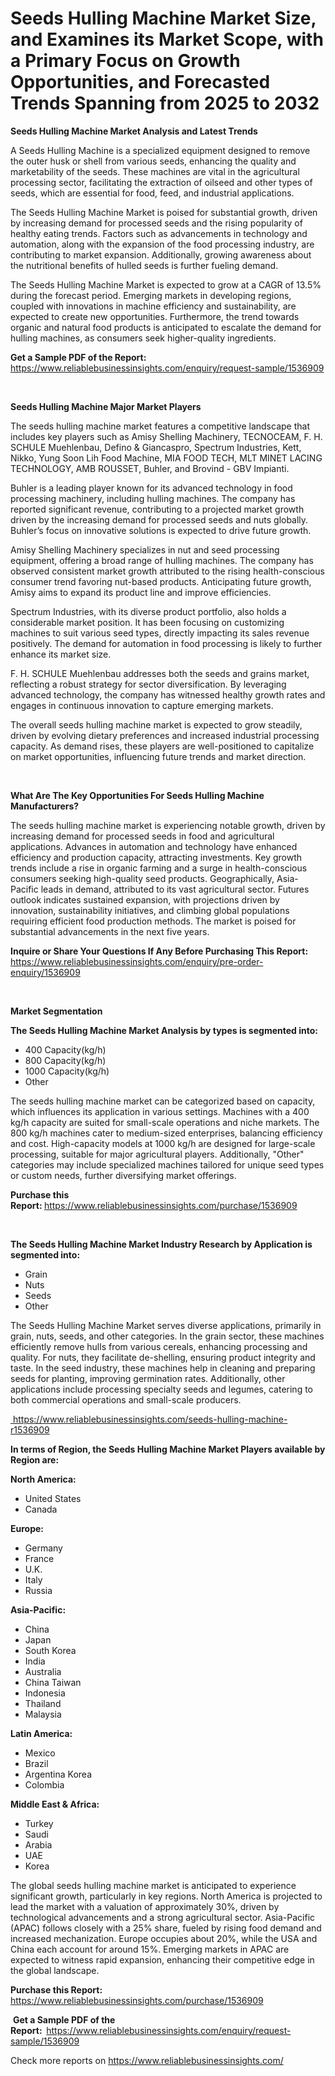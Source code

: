 <p><h1>Seeds Hulling Machine Market Size, and Examines its Market Scope, with a Primary Focus on Growth Opportunities, and Forecasted Trends Spanning from 2025 to 2032</h1></p><p><strong>Seeds Hulling Machine Market Analysis and Latest Trends</strong></p>
<p><p>A Seeds Hulling Machine is a specialized equipment designed to remove the outer husk or shell from various seeds, enhancing the quality and marketability of the seeds. These machines are vital in the agricultural processing sector, facilitating the extraction of oilseed and other types of seeds, which are essential for food, feed, and industrial applications.</p><p>The Seeds Hulling Machine Market is poised for substantial growth, driven by increasing demand for processed seeds and the rising popularity of healthy eating trends. Factors such as advancements in technology and automation, along with the expansion of the food processing industry, are contributing to market expansion. Additionally, growing awareness about the nutritional benefits of hulled seeds is further fueling demand.</p><p>The Seeds Hulling Machine Market is expected to grow at a CAGR of 13.5% during the forecast period. Emerging markets in developing regions, coupled with innovations in machine efficiency and sustainability, are expected to create new opportunities. Furthermore, the trend towards organic and natural food products is anticipated to escalate the demand for hulling machines, as consumers seek higher-quality ingredients.</p></p>
<p><strong>Get a Sample PDF of the Report:&nbsp;</strong> <a href="https://www.reliablebusinessinsights.com/enquiry/request-sample/1536909?utm_campaign=3079&utm_medium=2&utm_source=Github&utm_content=ia&utm_term=11042025&utm_id=seeds-hulling-machine">https://www.reliablebusinessinsights.com/enquiry/request-sample/1536909</a></p>
<p>&nbsp;</p>
<p><strong>Seeds Hulling Machine Major Market Players</strong></p>
<p><p>The seeds hulling machine market features a competitive landscape that includes key players such as Amisy Shelling Machinery, TECNOCEAM, F. H. SCHULE Muehlenbau, Defino & Giancaspro, Spectrum Industries, Kett, Nikko, Yung Soon Lih Food Machine, MIA FOOD TECH, MLT MINET LACING TECHNOLOGY, AMB ROUSSET, Buhler, and Brovind - GBV Impianti.</p><p>Buhler is a leading player known for its advanced technology in food processing machinery, including hulling machines. The company has reported significant revenue, contributing to a projected market growth driven by the increasing demand for processed seeds and nuts globally. Buhler’s focus on innovative solutions is expected to drive future growth.</p><p>Amisy Shelling Machinery specializes in nut and seed processing equipment, offering a broad range of hulling machines. The company has observed consistent market growth attributed to the rising health-conscious consumer trend favoring nut-based products. Anticipating future growth, Amisy aims to expand its product line and improve efficiencies.</p><p>Spectrum Industries, with its diverse product portfolio, also holds a considerable market position. It has been focusing on customizing machines to suit various seed types, directly impacting its sales revenue positively. The demand for automation in food processing is likely to further enhance its market size.</p><p>F. H. SCHULE Muehlenbau addresses both the seeds and grains market, reflecting a robust strategy for sector diversification. By leveraging advanced technology, the company has witnessed healthy growth rates and engages in continuous innovation to capture emerging markets.</p><p>The overall seeds hulling machine market is expected to grow steadily, driven by evolving dietary preferences and increased industrial processing capacity. As demand rises, these players are well-positioned to capitalize on market opportunities, influencing future trends and market direction.</p></p>
<p>&nbsp;</p>
<p><strong>What Are The Key Opportunities For Seeds Hulling Machine Manufacturers?</strong></p>
<p><p>The seeds hulling machine market is experiencing notable growth, driven by increasing demand for processed seeds in food and agricultural applications. Advances in automation and technology have enhanced efficiency and production capacity, attracting investments. Key growth trends include a rise in organic farming and a surge in health-conscious consumers seeking high-quality seed products. Geographically, Asia-Pacific leads in demand, attributed to its vast agricultural sector. Futures outlook indicates sustained expansion, with projections driven by innovation, sustainability initiatives, and climbing global populations requiring efficient food production methods. The market is poised for substantial advancements in the next five years.</p></p>
<p><strong>Inquire or Share Your Questions If Any Before Purchasing This Report:</strong> <a href="https://www.reliablebusinessinsights.com/enquiry/pre-order-enquiry/1536909?utm_campaign=3079&utm_medium=2&utm_source=Github&utm_content=ia&utm_term=11042025&utm_id=seeds-hulling-machine">https://www.reliablebusinessinsights.com/enquiry/pre-order-enquiry/1536909</a></p>
<p>&nbsp;</p>
<p><strong>Market Segmentation</strong></p>
<p><strong>The Seeds Hulling Machine Market Analysis by types is segmented into:</strong></p>
<p><ul><li>400 Capacity(kg/h)</li><li>800 Capacity(kg/h)</li><li>1000 Capacity(kg/h)</li><li>Other</li></ul></p>
<p><p>The seeds hulling machine market can be categorized based on capacity, which influences its application in various settings. Machines with a 400 kg/h capacity are suited for small-scale operations and niche markets. The 800 kg/h machines cater to medium-sized enterprises, balancing efficiency and cost. High-capacity models at 1000 kg/h are designed for large-scale processing, suitable for major agricultural players. Additionally, "Other" categories may include specialized machines tailored for unique seed types or custom needs, further diversifying market offerings.</p></p>
<p><strong>Purchase this Report:&nbsp;</strong><a href="https://www.reliablebusinessinsights.com/purchase/1536909?utm_campaign=3079&utm_medium=2&utm_source=Github&utm_content=ia&utm_term=11042025&utm_id=seeds-hulling-machine">https://www.reliablebusinessinsights.com/purchase/1536909</a></p>
<p>&nbsp;</p>
<p><strong>The Seeds Hulling Machine Market Industry Research by Application is segmented into:</strong></p>
<p><ul><li>Grain</li><li>Nuts</li><li>Seeds</li><li>Other</li></ul></p>
<p><p>The Seeds Hulling Machine Market serves diverse applications, primarily in grain, nuts, seeds, and other categories. In the grain sector, these machines efficiently remove hulls from various cereals, enhancing processing and quality. For nuts, they facilitate de-shelling, ensuring product integrity and taste. In the seed industry, these machines help in cleaning and preparing seeds for planting, improving germination rates. Additionally, other applications include processing specialty seeds and legumes, catering to both commercial operations and small-scale producers.</p></p>
<p><a href="https://www.reliablebusinessinsights.com/seeds-hulling-machine-r1536909?utm_campaign=3079&utm_medium=2&utm_source=Github&utm_content=ia&utm_term=11042025&utm_id=seeds-hulling-machine">&nbsp;https://www.reliablebusinessinsights.com/seeds-hulling-machine-r1536909</a></p>
<p><strong>In terms of Region, the Seeds Hulling Machine Market Players available by Region are:</strong></p>
<p>
    <p> <strong> North America: </strong>
        <ul>
            <li>United States</li>
            <li>Canada</li>
        </ul>
        </p> 
    <p> <strong> Europe: </strong>
        <ul>
            <li>Germany</li>
            <li>France</li>
            <li>U.K.</li>
            <li>Italy</li>
            <li>Russia</li>
        </ul>
        </p> 
    <p> <strong> Asia-Pacific: </strong>
        <ul>
            <li>China</li>
            <li>Japan</li>
            <li>South Korea</li>
            <li>India</li>
            <li>Australia</li>
            <li>China Taiwan</li>
            <li>Indonesia</li>
            <li>Thailand</li>
            <li>Malaysia</li>
        </ul>
        </p> 
    <p> <strong> Latin America: </strong>
        <ul>
            <li>Mexico</li>
            <li>Brazil</li>
            <li>Argentina Korea</li>
            <li>Colombia</li>
        </ul>
        </p> 
    <p> <strong> Middle East & Africa: </strong>
        <ul>
            <li>Turkey</li>
            <li>Saudi</li>
            <li>Arabia</li>
            <li>UAE</li>
            <li>Korea</li>
        </ul>
    </p>
    </p>
<p><p>The global seeds hulling machine market is anticipated to experience significant growth, particularly in key regions. North America is projected to lead the market with a valuation of approximately 30%, driven by technological advancements and a strong agricultural sector. Asia-Pacific (APAC) follows closely with a 25% share, fueled by rising food demand and increased mechanization. Europe occupies about 20%, while the USA and China each account for around 15%. Emerging markets in APAC are expected to witness rapid expansion, enhancing their competitive edge in the global landscape.</p></p>
<p><strong>Purchase this Report: </strong><a href="https://www.reliablebusinessinsights.com/purchase/1536909?utm_campaign=3079&utm_medium=2&utm_source=Github&utm_content=ia&utm_term=11042025&utm_id=seeds-hulling-machine">https://www.reliablebusinessinsights.com/purchase/1536909</a></p>
<p>&nbsp;<strong>Get a Sample PDF of the Report:&nbsp;&nbsp;</strong><a href="https://www.reliablebusinessinsights.com/enquiry/request-sample/1536909?utm_campaign=3079&utm_medium=2&utm_source=Github&utm_content=ia&utm_term=11042025&utm_id=seeds-hulling-machine">https://www.reliablebusinessinsights.com/enquiry/request-sample/1536909</a></p>
<p><strong></strong></p>
<p>Check more reports on <a href="https://www.reliablebusinessinsights.com/?utm_campaign=3079&utm_medium=2&utm_source=Github&utm_content=ia&utm_term=11042025&utm_id=seeds-hulling-machine">https://www.reliablebusinessinsights.com/</a></p>